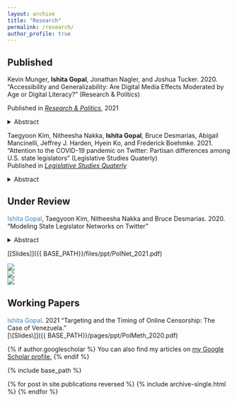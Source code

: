 ```yaml
---
layout: archive
title: "Research"
permalink: /research/
author_profile: true
---
```

<h2> Published </h2>

Kevin Munger, **Ishita Gopal**, Jonathan Nagler, and Joshua Tucker. 2020. “Accessibility and Generalizability: Are Digital Media Effects Moderated by Age or Digital Literacy?” (Research & Politics)

Published in [*Research & Politics*](https://journals.sagepub.com/doi/full/10.1177/20531680211016968), 2021
<details>
   > <summary> Abstract </summary>
    An emerging empirical regularity suggests that older people use and respond to social media very differently than younger people. Older people are the fastest-growing population of Internet and social media users in the US, and this heterogeneity will soon become central to online politics. However, many important experiments in this field have been conducted on online samples that do not contain enough older people to be useful to generalize to the current population of Internet users; this issue is more pronounced for studies that are even a few years old. In this paper, we report the results of replicating two experiments involving social media (specifically, Facebook) conducted on one such sample lacking older users (Amazon’s Mechanical Turk) using a source of online subjects which does contain sufficient variation in subject age. We add a standard battery of questions designed to explicitly measure digital literacy. We find evidence of significant treatment effect heterogeneity in subject age and digital literacy in the replication of one of the two experiments. This result is an example of limitations to generalizability of research conducted on samples where selection is related to treatment effect heterogeneity; specifically, this result indicates that Mechanical Turk should not be used to recruit subjects when researchers suspect treatment effect heterogeneity in age or digital literacy, as we argue should be the case for research on digital media effects.
</details>

Taegyoon Kim, Nitheesha Nakka, **Ishita Gopal**, Bruce Desmarias, Abigail Mancinelli, Jeffrey J. Harden, Hyein Ko, and Frederick Boehmke. 2021. “Attention to the COVID-19 pandemic on Twitter: Partisan differences among U.S. state legislators” (Legislative Studies Quaterly) <br/> 
Published in [*Legislative Studies Quaterly*](https://onlinelibrary.wiley.com/doi/10.1111/lsq.12367)
<details>
<summary> Abstract </summary>
  Subnational governments in the United States have taken the lead on many aspects of the response to the COVID-19 pandemic. Variation in government activity across states offers the opportunity to analyze responses in comparable settings. We study a common and informative activity among state officials—state legislators’ attention to the pandemic on Twitter. We find that legislators’ attention to the pandemic strongly correlates with the number of cases in the legislator’s state, the national count of new deaths, and the number of pandemic-related public policies passed within the legislator’s state. Furthermore, we find that the degree of responsiveness to pandemic indicators differs significantly across political parties, with Republicans exhibiting weaker responses, on average. Lastly, we find significant differences in the content of tweets about the pandemic by Democratic and Republican legislators, with Democrats focused on health indicators and impacts, and Republicans focused on business impacts and opening the economy.
</details>

<h2> Under Review </h2>

<span style="color:SteelBlue">Ishita Gopal</span>, Taegyoon Kim, Nitheesha Nakka and Bruce Desmarias. 2020. “Modeling State Legislator Networks on Twitter” <br/> 

<details>
<summary> Abstract </summary>

<i>Abstract</i>: A lot of attention has been paid to studying the online activity of the members of the United States congress. This scrutiny has not been extended to state legislators. Very few studies exist which catalogue why state legislators connect and communicate with one another online in the ways they do. Inspired by this question and building on studies which have analysed online communication of members of the national legislatures, this paper aims to systematically analyse state legislator relationships in the online environment. We collect original data for 4000+ legislators and study patterns of connection and communication of state legislators on Twitter. The results from this study will help better understand what motivates tie formation in the online environment and if these patterns of connection conform to or can predict offline relationships. We test the impact of variables such as party affiliation, state, chamber, cohort, race, gender, professionalism and policy area focus in the organisation of these online networks. We look at three main types of networks that can arise due to participation on Twitter - follower, retweets and mentions. We also aggregate the ties to infer dynamics between states.    
  
</details>


[\[Slides\]]({{ BASE_PATH}}/files/ppt/PolNet_2021.pdf) 


<img src="{{ishitagopal.github.io}}/images/follower_net.png" style="display: block; margin: auto;" />
<img src="{{ishitagopal.github.io}}/images/mentions_net.png" style="display: block; margin: auto;" />
<img src="{{ishitagopal.github.io}}/images/rt_net.png" style="display: block; margin: auto;" />

<h2> Working Papers </h2>
<span style="color:SteelBlue">Ishita Gopal</span>. 2021 “Targeting and the Timing of Online Censorship: The Case of Venezuela.” <br/> 
[\[Slides\]]({{ BASE_PATH}}/pages/ppt/PolMeth_2020.pdf)  

{% if author.googlescholar %}
  You can also find my articles on <u><a href="{{[author.googlescholar](https://scholar.google.com/citations?hl=en&user=7QhrrSYAAAAJ)}}">my Google Scholar profile</a>.</u>
{% endif %}

{% include base_path %}

{% for post in site.publications reversed %}
  {% include archive-single.html %}
{% endfor %}
